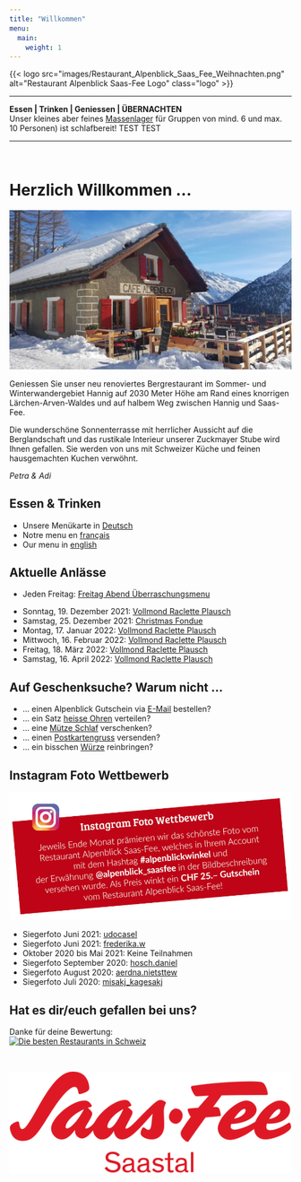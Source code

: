 ```yaml
---
title: "Willkommen"
menu:
  main:
    weight: 1
---
```

<!-- Ein-/Auskommentieren: Ctrl + K und gleich Ctrl + C -->

{{< logo src="images/Restaurant_Alpenblick_Saas_Fee_Weihnachten.png" alt="Restaurant Alpenblick Saas-Fee Logo" class="logo" >}}

<!-- {{< logo src="images/Restaurant_Alpenblick_Saas_Fee_Weihnachten.png" alt="Restaurant Alpenblick Saas-Fee Logo" class="logo" >}}

{{< logo src="images/Restaurant_Alpenblick_Saas_Fee_BLAU.png" alt="Restaurant Alpenblick Saas-Fee Logo" class="logo" >}} -->

<!-- ---
Normaler Text zwischen Linien<br>
**Fetter Text zwischen Linien**

--- -->

---
<!-- **Saisonende und Start Wintersaison**<br>
Am **Mittwoch, 15. Dezember 2021** freuen wir uns, mit euch in die Wintersaison 2021 / 22 starten zu dürfen!
<br>
<br>

**Sommersaison 2021**<br>
Wir freuen uns sehr, Sie nach der Zwischensaison ab **Donnerstag, 03. Juni 2021 (Fronleichnam)** bei uns im Restaurant Alpenblick begrüssen und verwöhnen zu dürfen!

Wir geniessen mit euch noch bis und mit **Sonntag, 24. Oktober 2021** die Sommersaison. Am **Mittwoch, 15. Dezember 2021** freuen wir uns, mit euch in die Wintersaison 2021 / 22 starten zu dürfen!

**Wintersaison 2020 / 2021 – Take-away**<br>
Wir freuen uns, Sie bis und mit Saisonende Sonntag, 18. April täglich (ausser dienstags) zwischen 11 und 15 Uhr wenigstens mit unserem <a href="images/Alpenblick_Take-away_Menukarte_A4_hoch_DE.jpg" target="_blank"> Take-away-Angebot</a> verwöhnen zu können. -->

**Essen | Trinken | Geniessen | ÜBERNACHTEN**<br>
Unser kleines aber feines <a href="images/Alpenblick_Flyer_Uebernachten_2021.jpg" target="_blank">Massenlager</a> für Gruppen von mind. 6 und max. 10 Personen) ist schlafbereit! TEST TEST

---
<br>

# Herzlich Willkommen ...
![Alpenblick](images/Alpenblick_Ansicht_16.jpg "Alpenblick")
<!-- 
![Alpenblick](images/Alpenblick_Ansicht_16.jpg "Alpenblick") -> WINTER
![Alpenblick](images/Alpenblick_Ansicht_13.jpg "Alpenblick") -> SOMMER
![Alpenblick](images/Alpenblick_Ansicht_Take-away.jpg "Alpenblick")
 -->

Geniessen Sie unser neu renoviertes Bergrestaurant im Sommer- und Winterwandergebiet Hannig auf 2030 Meter Höhe am Rand eines knorrigen Lärchen-Arven-Waldes und auf halbem Weg zwischen Hannig und Saas-Fee. 

Die wunderschöne Sonnenterrasse mit herrlicher Aussicht auf die Berglandschaft und das rustikale Interieur unserer Zuckmayer Stube wird Ihnen gefallen. Sie werden von uns mit Schweizer Küche und feinen hausgemachten Kuchen verwöhnt.

_Petra & Adi_

## Essen & Trinken
* Unsere Menükarte in <a href="images/Alpenblick_Menukarte_QR_Code_DE.pdf" target="_blank">Deutsch</a>
* Notre menu en <a href="images/Alpenblick_Menukarte_QR_Code_FR.pdf" target="_blank">français</a>
* Our menu in <a href="images/Alpenblick_Menukarte_QR_Code_EN.pdf" target="_blank">english</a>

## Aktuelle Anlässe
* Jeden Freitag: <a href="images/Alpenblick_Flyer_Freitag_Abend_Menu_2020.jpg" target="_blank"> Freitag Abend Überraschungsmenu</a>
<!-- * Sonntag, 1. August 2021: <a href="images/Alpenblick_Flyer_1_August_2021.jpg" target="_blank"> Schweizer Nationalfeiertag</a> -->
* Sonntag, 19. Dezember 2021: <a href="images/Alpenblick_Flyer_Vollmond_Raclette_Plausch.jpg" target="_blank"> Vollmond Raclette Plausch</a>
* Samstag, 25. Dezember 2021: <a href="images/Alpenblick_Flyer_Christmas_Fondue.jpg" target="_blank"> Christmas Fondue</a>
* Montag, 17. Januar 2022: <a href="images/Alpenblick_Flyer_Vollmond_Raclette_Plausch.jpg" target="_blank"> Vollmond Raclette Plausch</a>
* Mittwoch, 16. Februar 2022: <a href="images/Alpenblick_Flyer_Vollmond_Raclette_Plausch.jpg" target="_blank"> Vollmond Raclette Plausch</a>
* Freitag, 18. März 2022: <a href="images/Alpenblick_Flyer_Vollmond_Raclette_Plausch.jpg" target="_blank"> Vollmond Raclette Plausch</a>
* Samstag, 16. April 2022: <a href="images/Alpenblick_Flyer_Vollmond_Raclette_Plausch.jpg" target="_blank"> Vollmond Raclette Plausch</a>

## Auf Geschenksuche? Warum nicht ...
* ... einen Alpenblick Gutschein via [E-Mail](mailto:info@alpenblick-saasfee.ch?Subject=Gutscheinbestellung) bestellen? 
* ... ein Satz <a href="images/Alpenblick_Stirnband.jpg" target="_blank">heisse Ohren</a> verteilen?
* ... eine <a href="images/Alpenblick_Flyer_Uebernachten_2021.jpg" target="_blank">Mütze Schlaf</a> verschenken?
* ... einen <a href="images/Alpenblick_Postkarten.jpg" target="_blank">Postkartengruss</a> versenden?
* ... ein bisschen <a href="images/Alpenblick_Flyer_Verfeinern_2021.jpg" target="_blank">Würze</a> reinbringen?


## Instagram Foto Wettbewerb
<a href="https://www.instagram.com/alpenblick_saasfee/" target="_blank" alt="Instagram" title="Instagram"><img src="images/Alpenblick_Insta_Foto_Wettbewerb.jpg" alt="Instagram"></a>

* Siegerfoto Juni 2021: <a href="images/Alpenblick_alpenblickwinkel_21_07_udocasel.png" target="_blank"> udocasel</a>
* Siegerfoto Juni 2021: <a href="images/Alpenblick_alpenblickwinkel_21_06_frederika_w.png" target="_blank"> frederika.w</a>
* Oktober 2020 bis Mai 2021: Keine Teilnahmen
* Siegerfoto September 2020: <a href="images/Alpenblick_alpenblickwinkel_20_09_hosch_daniel.png" target="_blank"> hosch.daniel</a>
* Siegerfoto August 2020: <a href="images/Alpenblick_alpenblickwinkel_20_08_aerdna_nietsttew.png" target="_blank"> aerdna.nietsttew</a>
* Siegerfoto Juli 2020: <a href="images/Alpenblick_alpenblickwinkel_20_07_misakj_kagesakj.png" target="_blank"> misakj_kagesakj</a>

<!-- ## Wallis Werbeaktion – 100-Franken-Gutschein
Wir machen mit! <a href="https://www.valais.ch/de/info/landingpage/100-franken-gutschein" target="_blank"> Profitiert</a> jetzt auch bei uns:
<a href="https://www.valais.ch/de/info/landingpage/100-franken-gutschein" target="_blank" alt="Wallis Werbeaktion" title="Wallis Werbeaktion"><img src="images/Alpenblick_Wallis_Werbeaktion_100_Franken_Gutschein.jpg" alt="Wallis Werbeaktion"></a> -->

## Hat es dir/euch gefallen bei uns?
Danke für deine Bewertung:<br>
<a href="https://www.suissegourmet.ch/saas-fee/restaurant-alpenblick/" target="_blank" alt="Die besten Restaurants in Schweiz" title="Die besten Restaurants in Schweiz"><img src="https://www.suissegourmet.ch/gourmetbutton/stempel.php?rid=72573" alt="Die besten Restaurants in Schweiz"></a>

<br>

<a href="https://www.saas-fee.ch/" target="_blank" alt="Saas-Fee" title="Saas-Fee"><img src="images/Saas-Fee_Logo_Rot_RGB.svg" alt="Saas-Fee" class="logo"></a>


